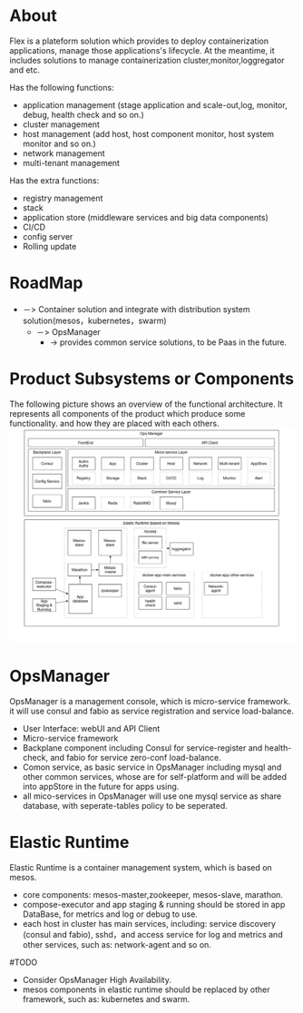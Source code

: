# About
Flex is a plateform solution which provides to deploy containerization applications, manage those applications's lifecycle. At the meantime, it includes solutions to manage containerization cluster,monitor,loggregator and etc.

Has the following functions:

* application management (stage application and scale-out,log, monitor, debug, health check and so on.)
* cluster management
* host management (add host, host component monitor, host system monitor and so on.)
* network management
* multi-tenant management

Has the extra functions:

* registry management
* stack
* application store (middleware services and big data components)
* CI/CD
* config server
* Rolling update

# RoadMap
* －> Container solution and integrate with distribution system solution(mesos，kubernetes，swarm) 
	* －> OpsManager
		* -> provides common service solutions, to be Paas in the future.

# Product Subsystems or Components
The following picture shows an overview of the functional architecture. It represents all components of the product which produce some functionality. and how they are placed with each others.
![image](https://github.com/fanfanbj/Flex/blob/master/flex.jpg)

# OpsManager
OpsManager is a management console, which is micro-service framework. it will use consul and fabio as service registration and service load-balance.

* User Interface: webUI and API Client
* Micro-service framework
* Backplane component including Consul for service-register and health-check, and fabio for service zero-conf load-balance.
* Comon service, as basic service in OpsManager including mysql and other common services, whose are for self-platform and will be added into appStore in the future for apps using.
* all mico-services in OpsManager will use one mysql service as share database, with seperate-tables policy to be seperated.


# Elastic Runtime
Elastic Runtime is a container management system, which is based on mesos.

* core components: mesos-master,zookeeper, mesos-slave, marathon.
* compose-executor and app staging & running should be stored in app DataBase, for metrics and log or debug to use.
* each host in cluster has main services, including: service discovery (consul and fabio), sshd，and access service for log and metrics and other services, such as: network-agent and so on.

#TODO
* Consider OpsManager High Availability.
* mesos components in elastic runtime should be replaced by other framework, such as: kubernetes and swarm.